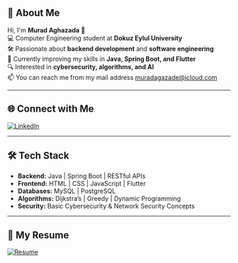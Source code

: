 ## 🚀 About Me  
Hi, I'm **Murad Aghazada** 👋  
💻 Computer Engineering student at **Dokuz Eylul University**  
🛠 Passionate about **backend development** and **software engineering**  
🚀 Currently improving my skills in **Java, Spring Boot, and Flutter**  
🔍 Interested in **cybersecurity, algorithms, and AI**  
📫 You can reach me from my mail address muradagazade@icloud.com

---

## 🌐 Connect with Me  
[![LinkedIn](https://img.shields.io/badge/LinkedIn-0077B5?style=for-the-badge&logo=linkedin&logoColor=white)](https://www.linkedin.com/in/murad-aghazada-32916b295)  

---

## 🛠 Tech Stack  

- **Backend:** Java | Spring Boot | RESTful APIs  
- **Frontend:** HTML | CSS | JavaScript | Flutter  
- **Databases:** MySQL | PostgreSQL  
- **Algorithms:** Dijkstra’s | Greedy | Dynamic Programming  
- **Security:** Basic Cybersecurity & Network Security Concepts  

---

## 📜 My Resume  
[![Resume](https://img.shields.io/badge/View%20Resume-PDF-blue?style=for-the-badge&logo=adobeacrobatreader)](Murad_Aghazad_Cv.pdf)  
